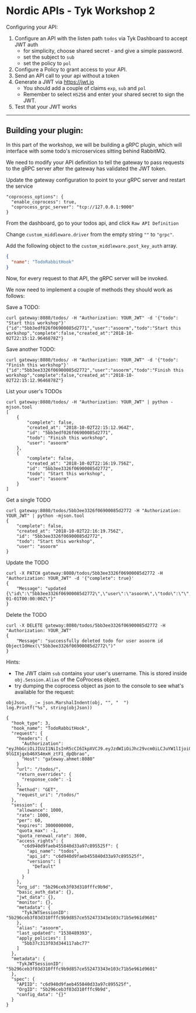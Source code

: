 Nordic APIs - Tyk Workshop 2
============================

Configuring your API:

1. Configure an API with the listen path `todos` via Tyk Dashboard to accept JWT auth
    - for simplicity, choose shared secret - and give a simple password.
    - set the subject to `sub`
    - set the policy to `pol`
2. Configure a Policy to grant access to your API.
3. Send an API call to your api without a token
4. Generate a JWT via https://jwt.io
    - You should add a couple of claims `exp`, `sub` and `pol`
    - Remember to select `HS256` and enter your shared secret to sign the JWT.
5. Test that your JWT works

---

## Building your plugin:

In this part of the workshop, we will be building a gRPC plugin, which will interface with
some todo's microservices sitting behind RabbitMQ.

We need to modify your API definition to tell the gateway to pass requests to the gRPC
server after the gateway has validated the JWT token.

Update the gateway configuration to point to your gRPC server and restart the service

```
"coprocess_options": {
  "enable_coprocess": true,
  "coprocess_grpc_server": "tcp://127.0.0.1:9000"
}
```

From the dashboard, go to your todos api, and click `Raw API Definition`

Change `custom_middleware.driver` from the empty string `""` to `"grpc"`.

Add the following object to the `custom_middleware.post_key_auth` array.

```json
{
  "name": "TodoRabbitHook"
}
```

Now, for every request to that API, the gRPC server will be invoked.

We now need to implement a couple of methods they should work as follows:

Save a TODO:
```
curl gateway:8080/todos/ -H "Authorization: YOUR_JWT" -d '{"todo": "Start this workshop"}'
{"id":"5bb3edf026f06900085d2771","user":"asoorm","todo":"Start this workshop","complete":false,"created_at":"2018-10-02T22:15:12.9646878Z"}
```

Save another TODO:
```
curl gateway:8080/todos/ -H "Authorization: YOUR_JWT" -d '{"todo": "Finish this workshop"}'
{"id":"5bb3ee3326f06900085d2772","user":"asoorm","todo":"Finish this workshop","complete":false,"created_at":"2018-10-02T22:15:12.9646878Z"}
```

List your user's TODOs
```
curl gateway:8080/todos/ -H "Authorization: YOUR_JWT" | python -mjson.tool               
[
    {
        "complete": false,
        "created_at": "2018-10-02T22:15:12.964Z",
        "id": "5bb3edf026f06900085d2771",
        "todo": "Finish this workshop",
        "user": "asoorm"
    },
    {
        "complete": false,
        "created_at": "2018-10-02T22:16:19.756Z",
        "id": "5bb3ee3326f06900085d2772",
        "todo": "Start this workshop",
        "user": "asoorm"
    }
]
```

Get a single TODO
```
curl gateway:8080/todos/5bb3ee3326f06900085d2772 -H "Authorization: YOUR_JWT" | python -mjson.tool
{
    "complete": false,
    "created_at": "2018-10-02T22:16:19.756Z",
    "id": "5bb3ee3326f06900085d2772",
    "todo": "Start this workshop",
    "user": "asoorm"
}
```

Update the TODO
```
curl -X PATCH gateway:8080/todos/5bb3ee3326f06900085d2772 -H "Authorization: YOUR_JWT" -d '{"complete": true}'
{
    "Message": "updated {\"id\":\"5bb3ee3326f06900085d2772\",\"user\":\"asoorm\",\"todo\":\"\",\"complete\":true,\"created_at\":\"0001-01-01T00:00:00Z\"}"
}
```

Delete the TODO
```
curl -X DELETE gateway:8080/todos/5bb3ee3326f06900085d2772 -H "Authorization: YOUR_JWT"
{
    "Message": "successfully deleted todo for user asoorm id ObjectIdHex(\"5bb3ee3326f06900085d2772\")"
}
```

Hints:

- The JWT claim `sub` contains your user's username. This is stored inside `obj.Session.Alias` of the CoProcess object.
- try dumping the coprocess object as json to the console to see what's available for the request:

```text
objJson, _ := json.MarshalIndent(obj, "", "  ")
log.Printf("%s", string(objJson))

{
  "hook_type": 3,
  "hook_name": "TodoRabbitHook",
  "request": {
    "headers": {
      "Authorization": "eyJhbGciOiJIUzI1NiIsInR5cCI6IkpXVCJ9.eyJzdWIiOiJhc29vcm0iLCJuYW1lIjoiQWhtZXQgU29vcm1hbGx5IiwiaWF0IjoxNTE2MjM5MDIyLCJleHAiOjMwMDAwMDAwMDAsInBvbCI6IjViYjM3YzMxM2YwM2QzNDQxMTdhYmM3NyJ9.boZowZ6dx_Sg-9lGIXjgxb46XS4mxH_ztF1_dpQbrao",
      "Host": "gateway.ahmet:8080"
    }
    "url": "/todos/",
    "return_overrides": {
      "response_code": -1
    },
    "method": "GET",
    "request_uri": "/todos/"
  },
  "session": {
    "allowance": 1000,
    "rate": 1000,
    "per": 60,
    "expires": 3000000000,
    "quota_max": -1,
    "quota_renewal_rate": 3600,
    "access_rights": {
      "c6d940d9faeb455840d33a97c895525f": {
        "api_name": "todos",
        "api_id": "c6d940d9faeb455840d33a97c895525f",
        "versions": [
          "Default"
        ]
      }
    },
    "org_id": "5b296ceb3f03d310fffc9b9d",
    "basic_auth_data": {},
    "jwt_data": {},
    "monitor": {},
    "metadata": {
      "TykJWTSessionID": "5b296ceb3f03d310fffc9b9d857ce552473343e103c71b5e961d9601"
    },
    "alias": "asoorm",
    "last_updated": "1538489393",
    "apply_policies": [
      "5bb37c313f03d344117abc77"
    ]
  },
  "metadata": {
    "TykJWTSessionID": "5b296ceb3f03d310fffc9b9d857ce552473343e103c71b5e961d9601"
  },
  "spec": {
    "APIID": "c6d940d9faeb455840d33a97c895525f",
    "OrgID": "5b296ceb3f03d310fffc9b9d",
    "config_data": "{}"
  }
}
```
